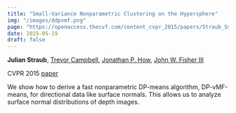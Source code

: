 ```yaml
---
title: "Small-Variance Nonparametric Clustering on the Hypersphere"
img: "/images/ddpvmf.png"
page: "https://openaccess.thecvf.com/content_cvpr_2015/papers/Straub_Small-Variance_Nonparametric_Clustering_2015_CVPR_paper.pdf"
date: 2015-05-19
draft: false
---
```

**Julian Straub**, 
[Trevor Campbell](https://trevorcampbell.me), 
[Jonathan P. How](https://aeroastro.mit.edu/people/jonathan-p-how), 
[John W. Fisher III](https://sli.csail.mit.edu/people/johnfisher)

CVPR 2015
[paper](https://openaccess.thecvf.com/content_cvpr_2015/papers/Straub_Small-Variance_Nonparametric_Clustering_2015_CVPR_paper.pdf)

We show how to derive a fast nonparametric DP-means algorithm, DP-vMF-means, for directional data like surface normals. This allows us to analyze surface normal distributions of depth images.




